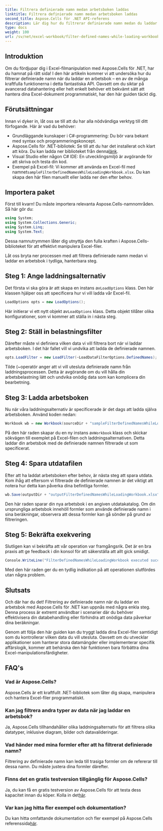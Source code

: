 ```yaml
---
title: Filtrera definierade namn medan arbetsboken laddas
linktitle: Filtrera definierade namn medan arbetsboken laddas
second_title: Aspose.Cells för .NET API-referens
description: Lär dig hur du filtrerar definierade namn medan du laddar en arbetsbok med Aspose.Cells för .NET i den här omfattande guiden.
type: docs
weight: 100
url: /sv/net/excel-workbook/filter-defined-names-while-loading-workbook/
---
```

## Introduktion

Om du fördjupar dig i Excel-filmanipulation med Aspose.Cells för .NET, har du hamnat på rätt sida! I den här artikeln kommer vi att undersöka hur du filtrerar definierade namn när du laddar en arbetsbok – en av de många kraftfulla funktionerna i detta fantastiska API. Oavsett om du siktar på avancerad datahantering eller helt enkelt behöver ett bekvämt sätt att hantera dina Excel-dokument programmatiskt, har den här guiden täckt dig.

## Förutsättningar

Innan vi dyker in, låt oss se till att du har alla nödvändiga verktyg till ditt förfogande. Här är vad du behöver:

- Grundläggande kunskaper i C#-programmering: Du bör vara bekant med syntax och programmeringskoncept.
-  Aspose.Cells för .NET-bibliotek: Se till att du har det installerat och klart att köra. Du kan ladda ner biblioteket från denna[länk](https://releases.aspose.com/cells/net/).
- Visual Studio eller någon C# IDE: En utvecklingsmiljö är avgörande för att skriva och testa din kod.
-  Exempel på Excel-fil: Vi kommer att använda en Excel-fil med namnet`sampleFilterDefinedNamesWhileLoadingWorkbook.xlsx`. Du kan skapa den här filen manuellt eller ladda ner den efter behov.

## Importera paket

Först till kvarn! Du måste importera relevanta Aspose.Cells-namnområden. Så här gör du:

```csharp
using System;
using System.Collections.Generic;
using System.Linq;
using System.Text;
```

Dessa namnutrymmen låter dig utnyttja den fulla kraften i Aspose.Cells-biblioteket för att effektivt manipulera Excel-filer.

Låt oss bryta ner processen med att filtrera definierade namn medan vi laddar en arbetsbok i tydliga, hanterbara steg.

## Steg 1: Ange laddningsalternativ

 Det första vi ska göra är att skapa en instans av`LoadOptions` klass. Den här klassen hjälper oss att specificera hur vi vill ladda vår Excel-fil.

```csharp
LoadOptions opts = new LoadOptions();
```

 Här initierar vi ett nytt objekt av`LoadOptions` klass. Detta objekt tillåter olika konfigurationer, som vi kommer att ställa in i nästa steg.

## Steg 2: Ställ in belastningsfilter

Därefter måste vi definiera vilken data vi vill filtrera bort när vi laddar arbetsboken. I det här fallet vill vi undvika att ladda de definierade namnen.

```csharp
opts.LoadFilter = new LoadFilter(~LoadDataFilterOptions.DefinedNames);
```

Tilde (~operatör anger att vi vill utesluta definierade namn från laddningsprocessen. Detta är avgörande om du vill hålla din arbetsbelastning lätt och undvika onödig data som kan komplicera din bearbetning.

## Steg 3: Ladda arbetsboken

Nu när våra laddningsalternativ är specificerade är det dags att ladda själva arbetsboken. Använd koden nedan:

```csharp
Workbook wb = new Workbook(sourceDir + "sampleFilterDefinedNamesWhileLoadingWorkbook.xlsx", opts);
```

 På den här raden skapar du en ny instans av`Workbook` klass och skickar sökvägen till exemplet på Excel-filen och laddningsalternativen. Detta laddar din arbetsbok med de definierade namnen filtrerade ut som specificerat.

## Steg 4: Spara utdatafilen

Efter att ha laddat arbetsboken efter behov, är nästa steg att spara utdata. Kom ihåg att eftersom vi filtrerade de definierade namnen är det viktigt att notera hur detta kan påverka dina befintliga formler.

```csharp
wb.Save(outputDir + "outputFilterDefinedNamesWhileLoadingWorkbook.xlsx");
```

Den här raden sparar din nya arbetsbok i en angiven utdatakatalog. Om din ursprungliga arbetsbok innehöll formler som använde definierade namn i sina beräkningar, observera att dessa formler kan gå sönder på grund av filtreringen.

## Steg 5: Bekräfta exekvering

Slutligen kan vi bekräfta att vår operation var framgångsrik. Det är en bra praxis att ge feedback i din konsol för att säkerställa att allt gick smidigt.

```csharp
Console.WriteLine("FilterDefinedNamesWhileLoadingWorkbook executed successfully.");
```

Med den här raden ger du en tydlig indikation på att operationen slutfördes utan några problem.

## Slutsats

Och där har du det! Filtrering av definierade namn när du laddar en arbetsbok med Aspose.Cells för .NET kan uppnås med några enkla steg. Denna process är extremt användbar i scenarier där du behöver effektivisera din databehandling eller förhindra att onödiga data påverkar dina beräkningar.

Genom att följa den här guiden kan du tryggt ladda dina Excel-filer samtidigt som du kontrollerar vilken data du vill utesluta. Oavsett om du utvecklar applikationer som hanterar stora datamängder eller implementerar specifik affärslogik, kommer att behärska den här funktionen bara förbättra dina Excel-manipulationsfärdigheter.

## FAQ's

### Vad är Aspose.Cells?
Aspose.Cells är ett kraftfullt .NET-bibliotek som låter dig skapa, manipulera och hantera Excel-filer programmatiskt.

### Kan jag filtrera andra typer av data när jag laddar en arbetsbok?
Ja, Aspose.Cells tillhandahåller olika laddningsalternativ för att filtrera olika datatyper, inklusive diagram, bilder och datavalideringar.

### Vad händer med mina formler efter att ha filtrerat definierade namn?
Filtrering av definierade namn kan leda till trasiga formler om de refererar till dessa namn. Du måste justera dina formler därefter.

### Finns det en gratis testversion tillgänglig för Aspose.Cells?
 Ja, du kan få en gratis testversion av Aspose.Cells för att testa dess kapacitet innan du köper. Kolla in det[här](https://releases.aspose.com/).

### Var kan jag hitta fler exempel och dokumentation?
Du kan hitta omfattande dokumentation och fler exempel på Aspose.Cells referenssida[här](https://reference.aspose.com/cells/net/).